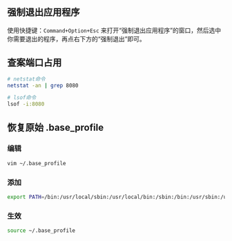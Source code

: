 ## 强制退出应用程序
使用快捷键：`Command+Option+Esc` 来打开“强制退出应用程序”的窗口，然后选中你需要退出的程序，再点右下方的“强制退出”即可。


## 查案端口占用
```bash
# netstat命令
netstat -an | grep 8080

# lsof命令
lsof -i:8080
```


## 恢复原始 .base_profile 
### 编辑
```bash
vim ~/.base_profile
```
### 添加
```bash
export PATH=/bin:/usr/local/sbin:/usr/local/bin:/sbin:/bin:/usr/sbin:/usr/bin
```
### 生效
```bash
source ~/.base_profile
```